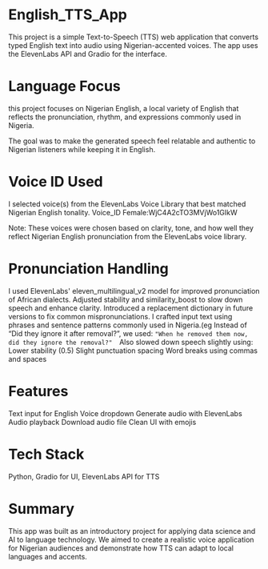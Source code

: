  # English_TTS_App 

This project is a simple Text-to-Speech (TTS) web application that converts typed English text into audio using Nigerian-accented voices. The app uses the ElevenLabs API and Gradio for the interface.


 # Language Focus
 this project focuses on Nigerian English, a local variety of English that reflects the pronunciation, rhythm, and expressions commonly used in Nigeria. 

The goal was to make the generated speech feel relatable and authentic to Nigerian listeners while keeping it in English.


 # Voice ID Used
 
 I selected voice(s) from the ElevenLabs Voice Library that best matched Nigerian English tonality.
Voice_ID Female:WjC4A2cTO3MVjWo1GIkW

 Note: These voices were chosen based on clarity, tone, and how well they reflect Nigerian English pronunciation from the ElevenLabs voice library.

 # Pronunciation Handling
 
 I used ElevenLabs' eleven_multilingual_v2 model for improved pronunciation of African dialects.
Adjusted stability and similarity_boost to slow down speech and enhance clarity.
Introduced a replacement dictionary in future versions to fix common mispronunciations.
I crafted input text using phrases and sentence patterns commonly used in Nigeria.(eg  Instead of “Did they ignore it after removal?”, we used: 
   `"When he removed them now, did they ignore the removal?" 
`Also slowed down speech slightly using:
Lower stability (0.5)
Slight punctuation spacing
Word breaks using commas and spaces

# Features

Text input for English
Voice dropdown
Generate audio with ElevenLabs
Audio playback
Download audio file
Clean UI with emojis

# Tech Stack

Python,
Gradio for UI,
ElevenLabs API for TTS

 # Summary

This app was built as an introductory project for applying data science and AI to language technology. We aimed to create a realistic voice application for Nigerian audiences and demonstrate how TTS can adapt to local languages and accents.
